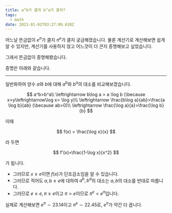 ```yaml
---
title: a^b가 클까 b^a가 클까?
tags:
  - math
date: 2021-01-01T03:27:09.638Z
---
```


어느날 뜬금없이 $e^\pi$가 클지 $\pi^e$가 클지 궁금해졌습니다. 물론 계산기로 계산해보면 쉽게 알 수 있지만, 계산기를 사용하지 않고 어느것이 더 큰지 증명해보고 싶었습니다.

그래서 뜬금없이 증명해봤습니다.

증명은 아래와 같습니다.

---

일반화하여 양수 $a$와 $b$에 대해 $a^b$와 $b^a$의 대소를 비교해보겠습니다.

$$
a^b>b^a\\
\leftrightarrow b\log a > a \log b
(\because x>y\leftrightarrow\log x> \log y)\\
\leftrightarrow \frac{b\log a}{ab}>\frac{a \log b}{ab}
(\because ab>0)\\
\leftrightarrow \frac{\log a}{a}>\frac{\log b}{b}
$$

이때

$$
f(x) = \frac{\log x}{x}
$$

라 두면

$$
f'(x)=\frac{1-\log x}{x^2}
$$

가 됩니다.

- 그러므로 $x\geq e$이면 $f(x)$가 단조감소임을 알 수 있습니다.
- 그러므로 적어도 $a,b\geq e$에 대하여 $a^b,b^a$의 대소는 $a,b$의 대소를 반대로 따릅니다.
- 그러므로 $e\geq e,\pi \geq e$이고 $\pi>e$이므로 $\pi^e<e^\pi$입니다.

실제로 계산해보면 $e^\pi\sim23.14$이고 $\pi^e\sim22.45$로, $e^\pi$가 약간 더 큽니다.
